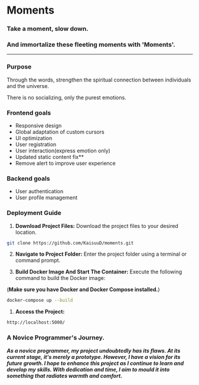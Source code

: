 # Moments

### Take a moment, slow down. 

### And immortalize these fleeting moments with 'Moments'.
---


### Purpose
Through the words, strengthen the spiritual connection between individuals and the universe.

There is no socializing, only the purest emotions.

### Frontend goals
- Responsive design
- Global adaptation of custom cursors
- UI optimization
- User registration
- User interaction(express emotion only)
- Updated static content fix**
- Remove alert to improve user experience

### Backend goals
- User authentication
- User profile management

### Deployment Guide
1. **Download Project Files:** Download the project files to your desired location.

```sh
git clone https://github.com/KaisuuD/moments.git
```

2. **Navigate to Project Folder:** Enter the project folder using a terminal or command prompt.

3. **Build Docker Image And Start The Container:** Execute the following command to build the Docker image:

(**Make sure you have Docker and Docker Compose installed.**)

```sh
docker-compose up --build
```

1. **Access the Project:** 

```sh
http://localhost:5000/
```

### A Novice Programmer's Journey.
***As a novice programmer, my project undoubtedly has its flaws. At its current stage, it's merely a prototype. However, I have a vision for its future growth. I hope to enhance this project as I continue to learn and develop my skills. With dedication and time, I aim to mould it into something that radiates warmth and comfort.***